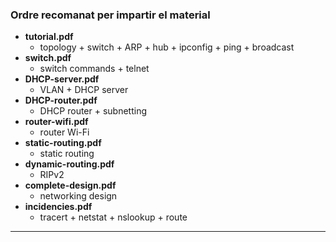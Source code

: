 ### Ordre recomanat per impartir el material

  - **tutorial.pdf**
    - topology + switch + ARP + hub + ipconfig + ping + broadcast
  - **switch.pdf**
    - switch commands + telnet
  - **DHCP-server.pdf**
    - VLAN + DHCP server
  - **DHCP-router.pdf**
    - DHCP router + subnetting
  - **router-wifi.pdf**
    - router Wi-Fi
  - **static-routing.pdf**
    - static routing
  - **dynamic-routing.pdf**
    - RIPv2
  - **complete-design.pdf**
    - networking design
  - **incidencies.pdf**
    - tracert + netstat + nslookup + route
---
